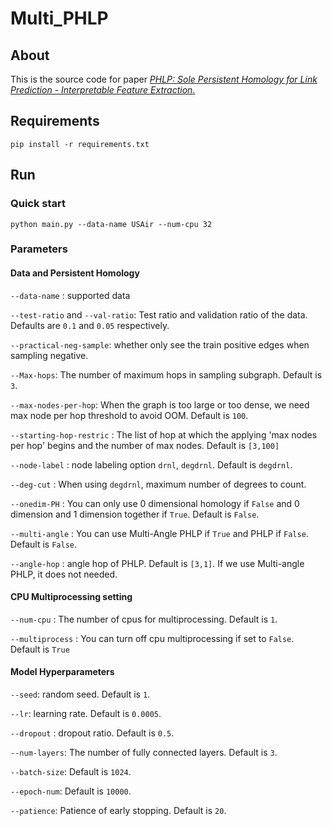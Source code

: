 # Multi_PHLP


## About

This is the source code for paper [_PHLP: Sole Persistent Homology for Link Prediction - Interpretable Feature Extraction_.](https://arxiv.org/abs/2404.15225)

## Requirements
~~~
pip install -r requirements.txt
~~~

## Run

### Quick start

~~~
python main.py --data-name USAir --num-cpu 32
~~~

### Parameters

#### Data and Persistent Homology

`--data-name` : supported data

`--test-ratio` and `--val-ratio`: Test ratio and validation ratio of the data. Defaults are `0.1` and `0.05` respectively.

`--practical-neg-sample`: whether only see the train positive edges when sampling negative.

`--Max-hops`: The number of maximum hops in sampling subgraph. Default is `3`.

`--max-nodes-per-hop`: When the graph is too large or too dense, we need max node per hop threshold to avoid OOM. Default is `100`.

`--starting-hop-restric` : The list of hop at which the applying 'max nodes per hop' begins and the number of max nodes. Default is `[3,100]`

`--node-label` : node labeling option `drnl`, `degdrnl`. Default is `degdrnl`.

`--deg-cut` : When using `degdrnl`, maximum number of degrees to count.

`--onedim-PH` : You can only use 0 dimensional homology if `False` and 0 dimension and 1 dimension together if `True`. Default is `False`. 

`--multi-angle` : You can use Multi-Angle PHLP if `True` and PHLP if `False`. Default is `False`. 

`--angle-hop` : angle hop of PHLP. Default is `[3,1]`. If we use Multi-angle PHLP, it does not needed.


#### CPU Multiprocessing setting

`--num-cpu` : The number of cpus for multiprocessing. Default is `1`.

`--multiprocess` : You can turn off cpu multiprocessing if set to `False`. Default is `True`


#### Model Hyperparameters

`--seed`: random seed. Default is `1`.

`--lr`: learning rate. Default is `0.0005`.

`--dropout` : dropout ratio. Default is `0.5`.

`--num-layers`: The number of fully connected layers. Default is `3`.

`--batch-size`: Default is `1024`.

`--epoch-num`: Default is `10000`.

`--patience`: Patience of early stopping. Default is `20`.

